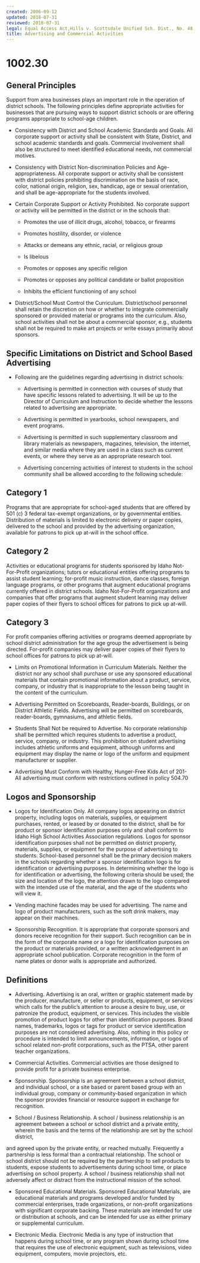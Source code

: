 ```yaml
---
created: 2006-09-12
updated: 2018-07-31
reviewed: 2018-07-31
legal: Equal Access Act,Hills v. Scottsdale Unified Sch. Dist., No. 48,
title: Advertising and Commercial Activities
---
```


# 1002.30 

## General Principles

Support from area businesses plays an important role in the operation of district schools. The following principles define appropriate activities for businesses that are pursuing ways to support district schools or are offering programs appropriate to school-age children.


- Consistency with District and School Academic Standards and Goals. All corporate support or activity shall be consistent with State, District, and school academic standards and goals. Commercial involvement shall also be structured to meet identified educational needs, not commercial motives.


- Consistency with District Non-discrimination Policies and Age-appropriateness. All corporate support or activity shall be consistent with district policies prohibiting discrimination on the basis of race, color, national origin, religion, sex, handicap, age or sexual orientation, and shall be age-appropriate for the students involved.


- Certain Corporate Support or Activity Prohibited. No corporate support or activity will be permitted in the district or in the schools that:


    - Promotes the use of illicit drugs, alcohol, tobacco, or firearms

    - Promotes hostility, disorder, or violence

    - Attacks or demeans any ethnic, racial, or religious group

    - Is libelous

    - Promotes or opposes any specific religion

    - Promotes or opposes any political candidate or ballot proposition

    - Inhibits the efficient functioning of any school


- District/School Must Control the Curriculum. District/school personnel shall retain the discretion on how or whether to integrate commercially sponsored or provided material or programs into the curriculum. Also, school activities shall not be about a commercial sponsor, e.g., students shall not be required to make art projects or write essays primarily about sponsors.

## Specific Limitations on District and School Based Advertising


- Following are the guidelines regarding advertising in district schools:



    - Advertising is permitted in connection with courses of study that have specific lessons related to     advertising. It will be up to the Director of Curriculum and Instruction to decide whether the lessons     related to advertising are appropriate.

    - Advertising is permitted in yearbooks, school newspapers, and event programs.

    - Advertising is permitted in such supplementary classroom and library materials as newspapers,     magazines, television, the internet, and similar media where they are used in a class such as current     events, or where they serve as an appropriate research tool.

    - Advertising concerning activities of interest to students in the school community shall be allowed     according to the following schedule:

## Category 1

Programs that are appropriate for school-aged students that are offered by 501 (c) 3 federal tax-exempt organizations, or by governmental entities. Distribution of materials is limited to electronic delivery or paper copies, delivered to the school and provided by the advertising organization, available for patrons to pick up at-will in the school office.

## Category 2

Activities or educational programs for students sponsored by Idaho Not-For-Profit organizations; tutors or educational entities offering programs to assist student learning; for-profit music instruction, dance classes, foreign language programs, or other programs that augment educational programs currently offered in district schools. Idaho Not-For-Profit organizations and companies that offer programs that augment student learning may deliver paper copies of their flyers to school offices for patrons to pick up at-will.

## Category 3

For profit companies offering activities or programs deemed appropriate by school district administration for the age group the advertisement is being directed. For-profit companies may deliver paper copies of their flyers to school offices for patrons to pick up at-will.


- Limits on Promotional Information in Curriculum Materials. Neither the district nor any school shall purchase or use any sponsored educational materials that contain promotional information about a product, service, company, or industry that is inappropriate to the lesson being taught in the content of the curriculum.


- Advertising Permitted on Scoreboards, Reader-boards, Buildings, or on District Athletic Fields. Advertising will be permitted on scoreboards, reader-boards, gymnasiums, and athletic fields.


- Students Shall Not be required to Advertise. No corporate relationship shall be permitted which requires students to advertise a product, service, company, or industry. This prohibition on student advertising includes athletic uniforms and equipment, although uniforms and equipment may display the name or logo of the uniform and equipment manufacturer or supplier.


- Advertising Must Conform with Healthy, Hunger-Free Kids Act of 201- All advertising must conform with restrictions outlined in policy 504.70

## Logos and Sponsorship


- Logos for Identification Only. All company logos appearing on district property, including logos on materials, supplies, or equipment purchases, rented, or leased by or donated to the district, shall be for product or sponsor identification purposes only and shall conform to Idaho High School Activities Association regulations. Logos for sponsor identification purposes shall not be permitted on district property, materials, supplies, or equipment for the purpose of advertising to students. School-based personnel shall be the primary decision makers in the schools regarding whether a sponsor identification logo is for identification or advertising purposes. In determining whether the logo is for identification or advertising, the following criteria should be used; the size and location of the logo, the attention drawn to the logo compared with the intended use of the material, and the age of the students who will view it.


- Vending machine facades may be used for advertising. The name and logo of product manufacturers, such as the soft drink makers, may appear on their machines.


- Sponsorship Recognition. It is appropriate that corporate sponsors and donors receive recognition for their support. Such recognition can be in the form of the corporate name or a logo for identification purposes on the product or materials provided, or a written acknowledgement in an appropriate school publication. Corporate recognition in the form of name plates or donor walls is appropriate and authorized.

## Definitions


- Advertising. Advertising is an oral, written or graphic statement made by the producer, manufacture, or seller or products, equipment, or services which calls for the public’s attention to arouse a desire to buy, use, or patronize the product, equipment, or services. This includes the visible promotion of product logos for other than identification purposes. Brand names, trademarks, logos or tags for product or service identification purposes are not considered advertising. Also, nothing in this policy or procedure is intended to limit announcements, information, or logos of school related non-profit corporations, such as the PTSA, other parent teacher organizations.


- Commercial Activities. Commercial activities are those designed to provide profit for a private business enterprise.


- Sponsorship. Sponsorship is an agreement between a school district, and individual school, or a site based or parent based group with an individual group, company or community-based organization in which the sponsor provides financial or resource support in exchange for recognition.


- School / Business Relationship. A school / business relationship is an agreement between a school or school district and a private entity, wherein the basis and the terms of the relationship are set by the school district,



and agreed upon by the private entity, or reached mutually. Frequently a partnership is less formal than a contractual relationship. The school or school district should not be required by the partnership to sell products to students, expose students to advertisements during school time, or place advertising on school property. A school / business relationship shall not adversely affect or distract from the instructional mission of the school.


- Sponsored Educational Materials. Sponsored Educational Materials, are educational materials and programs developed and/or funded by commercial enterprises, trade organizations, or non-profit organizations with significant corporate backing. These materials are intended for use or distribution at schools, and can be intended for use as either primary or supplemental curriculum.


- Electronic Media. Electronic Media is any type of instruction that happens during school time, or any program shown during school time that requires the use of electronic equipment, such as televisions, video equipment, computers, movie projectors, etc.
